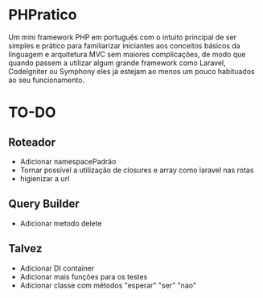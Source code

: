 # PHPratico
Um mini framework PHP em português com o intuito principal de ser simples e prático para familiarizar iniciantes aos conceitos básicos da linguagem e arquitetura MVC sem maiores complicações, de modo que quando passem a utilizar algum grande framework como Laravel, CodeIgniter ou Symphony eles já estejam ao menos um pouco habituados ao seu funcionamento.

# TO-DO
   ## Roteador
   - Adicionar namespacePadrão
   - Tornar possível a utilização de closures e array como laravel nas rotas
   - higienizar a url

   ## Query Builder
   - Adicionar metodo delete

   ## Talvez
   - Adicionar DI container
   - Adicionar mais funções para os testes
   - Adicionar classe com métodos "esperar" "ser" "nao"